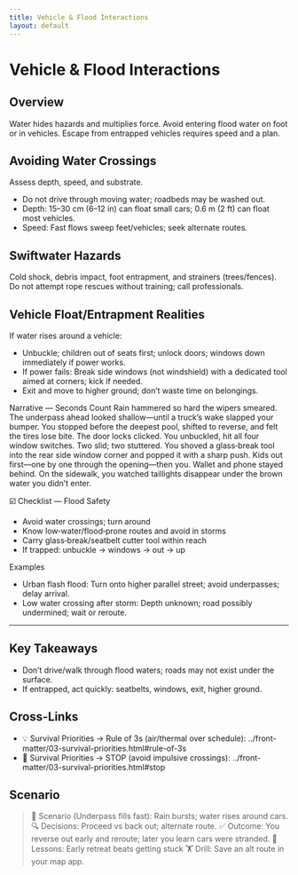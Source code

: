 ```yaml
---
title: Vehicle & Flood Interactions
layout: default
---
```


# Vehicle & Flood Interactions

## Overview
Water hides hazards and multiplies force. Avoid entering flood water on foot or in vehicles. Escape from entrapped vehicles requires speed and a plan.

## Avoiding Water Crossings
Assess depth, speed, and substrate.

- Do not drive through moving water; roadbeds may be washed out.
- Depth: 15–30 cm (6–12 in) can float small cars; 0.6 m (2 ft) can float most vehicles.
- Speed: Fast flows sweep feet/vehicles; seek alternate routes.

## Swiftwater Hazards
Cold shock, debris impact, foot entrapment, and strainers (trees/fences). Do not attempt rope rescues without training; call professionals.

## Vehicle Float/Entrapment Realities
If water rises around a vehicle:

- Unbuckle; children out of seats first; unlock doors; windows down immediately if power works.
- If power fails: Break side windows (not windshield) with a dedicated tool aimed at corners; kick if needed.
- Exit and move to higher ground; don’t waste time on belongings.

Narrative — Seconds Count
Rain hammered so hard the wipers smeared. The underpass ahead looked shallow—until a truck’s wake slapped your bumper. You stopped before the deepest pool, shifted to reverse, and felt the tires lose bite. The door locks clicked. You unbuckled, hit all four window switches. Two slid; two stuttered. You shoved a glass‑break tool into the rear side window corner and popped it with a sharp push. Kids out first—one by one through the opening—then you. Wallet and phone stayed behind. On the sidewalk, you watched taillights disappear under the brown water you didn’t enter.

☑️ Checklist — Flood Safety
- Avoid water crossings; turn around
- Know low‑water/flood‑prone routes and avoid in storms
- Carry glass‑break/seatbelt cutter tool within reach
- If trapped: unbuckle → windows → out → up

Examples
- Urban flash flood: Turn onto higher parallel street; avoid underpasses; delay arrival.
- Low water crossing after storm: Depth unknown; road possibly undermined; wait or reroute.

---

## Key Takeaways
- Don’t drive/walk through flood waters; roads may not exist under the surface.
- If entrapped, act quickly: seatbelts, windows, exit, higher ground.

## Cross-Links
- 💡 Survival Priorities → Rule of 3s (air/thermal over schedule): ../front-matter/03-survival-priorities.html#rule-of-3s
- 📝 Survival Priorities → STOP (avoid impulsive crossings): ../front-matter/03-survival-priorities.html#stop

## Scenario

> 🧭 Scenario (Underpass fills fast): Rain bursts; water rises around cars.
> 🔍 Decisions: Proceed vs back out; alternate route.
> ✅ Outcome: You reverse out early and reroute; later you learn cars were stranded.
> 🧠 Lessons: Early retreat beats getting stuck
> 🏋️ Drill: Save an alt route in your map app.
